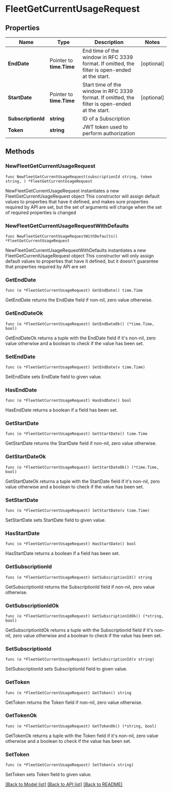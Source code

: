 # FleetGetCurrentUsageRequest

## Properties

Name | Type | Description | Notes
------------ | ------------- | ------------- | -------------
**EndDate** | Pointer to **time.Time** | End time of the window in RFC 3339 format. If omitted, the filter is open-ended at the start. | [optional] 
**StartDate** | Pointer to **time.Time** | Start time of the window in RFC 3339 format. If omitted, the filter is open-ended at the start. | [optional] 
**SubscriptionId** | **string** | ID of a Subscription | 
**Token** | **string** | JWT token used to perform authorization | 

## Methods

### NewFleetGetCurrentUsageRequest

`func NewFleetGetCurrentUsageRequest(subscriptionId string, token string, ) *FleetGetCurrentUsageRequest`

NewFleetGetCurrentUsageRequest instantiates a new FleetGetCurrentUsageRequest object
This constructor will assign default values to properties that have it defined,
and makes sure properties required by API are set, but the set of arguments
will change when the set of required properties is changed

### NewFleetGetCurrentUsageRequestWithDefaults

`func NewFleetGetCurrentUsageRequestWithDefaults() *FleetGetCurrentUsageRequest`

NewFleetGetCurrentUsageRequestWithDefaults instantiates a new FleetGetCurrentUsageRequest object
This constructor will only assign default values to properties that have it defined,
but it doesn't guarantee that properties required by API are set

### GetEndDate

`func (o *FleetGetCurrentUsageRequest) GetEndDate() time.Time`

GetEndDate returns the EndDate field if non-nil, zero value otherwise.

### GetEndDateOk

`func (o *FleetGetCurrentUsageRequest) GetEndDateOk() (*time.Time, bool)`

GetEndDateOk returns a tuple with the EndDate field if it's non-nil, zero value otherwise
and a boolean to check if the value has been set.

### SetEndDate

`func (o *FleetGetCurrentUsageRequest) SetEndDate(v time.Time)`

SetEndDate sets EndDate field to given value.

### HasEndDate

`func (o *FleetGetCurrentUsageRequest) HasEndDate() bool`

HasEndDate returns a boolean if a field has been set.

### GetStartDate

`func (o *FleetGetCurrentUsageRequest) GetStartDate() time.Time`

GetStartDate returns the StartDate field if non-nil, zero value otherwise.

### GetStartDateOk

`func (o *FleetGetCurrentUsageRequest) GetStartDateOk() (*time.Time, bool)`

GetStartDateOk returns a tuple with the StartDate field if it's non-nil, zero value otherwise
and a boolean to check if the value has been set.

### SetStartDate

`func (o *FleetGetCurrentUsageRequest) SetStartDate(v time.Time)`

SetStartDate sets StartDate field to given value.

### HasStartDate

`func (o *FleetGetCurrentUsageRequest) HasStartDate() bool`

HasStartDate returns a boolean if a field has been set.

### GetSubscriptionId

`func (o *FleetGetCurrentUsageRequest) GetSubscriptionId() string`

GetSubscriptionId returns the SubscriptionId field if non-nil, zero value otherwise.

### GetSubscriptionIdOk

`func (o *FleetGetCurrentUsageRequest) GetSubscriptionIdOk() (*string, bool)`

GetSubscriptionIdOk returns a tuple with the SubscriptionId field if it's non-nil, zero value otherwise
and a boolean to check if the value has been set.

### SetSubscriptionId

`func (o *FleetGetCurrentUsageRequest) SetSubscriptionId(v string)`

SetSubscriptionId sets SubscriptionId field to given value.


### GetToken

`func (o *FleetGetCurrentUsageRequest) GetToken() string`

GetToken returns the Token field if non-nil, zero value otherwise.

### GetTokenOk

`func (o *FleetGetCurrentUsageRequest) GetTokenOk() (*string, bool)`

GetTokenOk returns a tuple with the Token field if it's non-nil, zero value otherwise
and a boolean to check if the value has been set.

### SetToken

`func (o *FleetGetCurrentUsageRequest) SetToken(v string)`

SetToken sets Token field to given value.



[[Back to Model list]](../README.md#documentation-for-models) [[Back to API list]](../README.md#documentation-for-api-endpoints) [[Back to README]](../README.md)


